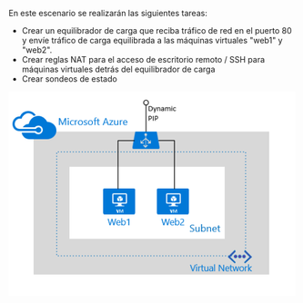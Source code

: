 En este escenario se realizarán las siguientes tareas:

* Crear un equilibrador de carga que reciba tráfico de red en el puerto 80 y envíe tráfico de carga equilibrada a las máquinas virtuales "web1" y "web2".
* Crear reglas NAT para el acceso de escritorio remoto / SSH para máquinas virtuales detrás del equilibrador de carga
* Crear sondeos de estado

![Escenario del equilibrador de carga](./media/load-balancer-get-started-internet-scenario-include/scenario-classic.png)

<!---HONumber=AcomDC_0914_2016-->
